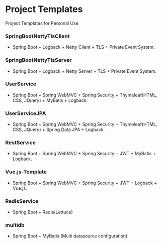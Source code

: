# Project Templates

Project Templates for Personal Use

### SpringBootNettyTlsClient

- Spring Boot + Logback + Netty Client + TLS + Private Event System.

### SpringBootNettyTlsServer

- Spring Boot + Logback + Netty Server + TLS + Private Event System.

### UserService

- Spring Boot + Spring WebMVC + Spring Security + Thymeleaf(HTML, CSS, JQuery) + MyBatis + Logback.

### UserServiceJPA

- Spring Boot + Spring WebMVC + Spring Security + Thymeleaf(HTML, CSS, JQuery) + Spring Data JPA + Logback.

### RestService

- Spring Boot + Spring WebMVC + Spring Security + JWT + MyBatis + Logback.

### Vue.js-Template

- Spring Boot + Spring WebMVC + Spring Security + JWT + Logback + Vue.js.

### RedisService

- Spring Boot + Redis(Lettuce)

### multidb

- Spring Boot + MyBatis (Multi datasource configuration)
